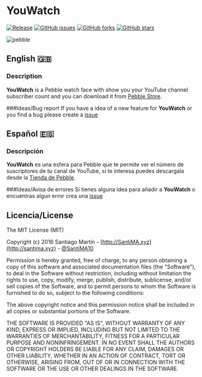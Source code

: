 # YouWatch 
[![Release](http://github-release-version.herokuapp.com/github/SantiMA10/YouWatch/release.png)](https://github.com/SantiMA10/YouWatch/releases)
[![GitHub issues](https://img.shields.io/github/issues/SantiMA10/YouWatch.svg)](https://github.com/SantiMA10/YouWatch/issues)
[![GitHub forks](https://img.shields.io/github/forks/SantiMA10/YouWatch.svg)](https://github.com/SantiMA10/YouWatch/network)
[![GitHub stars](https://img.shields.io/github/stars/SantiMA10/YouWatch.svg)](https://github.com/SantiMA10/YouWatch/stargazers)

![pebble](https://cloud.githubusercontent.com/assets/7255298/14931827/dcb7de14-0e6e-11e6-9440-9cbd60b1c0f5.png)

## English 🇬🇧
### Description
**YouWatch** is a Pebble watch face with show you your YouTube channel subscriber count and you can download it from [Pebble Store](https://apps.getpebble.com/en_US/application/547b9c31fb0797aeb3000082).

###Ideas/Bug report
If you have a idea of a new feature for **YouWatch** or you find a bug please create a [issue](https://github.com/SantiMA10/YouWatch/issues)

## Español 🇪🇸
### Descripción
**YouWatch** es una esfera para Pebble que te permite ver el número de suscriptores de tu canal de YouTube, si te interesa puedes descargala desde la [Tienda de Pebble](https://apps.getpebble.com/en_US/application/547b9c31fb0797aeb3000082).

###Ideas/Avisa de errores
Si tienes alguna idea para añadir a **YouWatch** o encuentras algun error crea una [issue](https://github.com/SantiMA10/YouWatch/issues)

## Licencia/License

The MIT License (MIT)

Copyright (c) 2016 Santiago Martín - [http://SantiMA.xyz](http://santima.xyz) - [@SantiMA10](http://twitter.com)

Permission is hereby granted, free of charge, to any person obtaining a copy
of this software and associated documentation files (the "Software"), to deal
in the Software without restriction, including without limitation the rights
to use, copy, modify, merge, publish, distribute, sublicense, and/or sell
copies of the Software, and to permit persons to whom the Software is
furnished to do so, subject to the following conditions:

The above copyright notice and this permission notice shall be included in all
copies or substantial portions of the Software.

THE SOFTWARE IS PROVIDED "AS IS", WITHOUT WARRANTY OF ANY KIND, EXPRESS OR
IMPLIED, INCLUDING BUT NOT LIMITED TO THE WARRANTIES OF MERCHANTABILITY,
FITNESS FOR A PARTICULAR PURPOSE AND NONINFRINGEMENT. IN NO EVENT SHALL THE
AUTHORS OR COPYRIGHT HOLDERS BE LIABLE FOR ANY CLAIM, DAMAGES OR OTHER
LIABILITY, WHETHER IN AN ACTION OF CONTRACT, TORT OR OTHERWISE, ARISING FROM,
OUT OF OR IN CONNECTION WITH THE SOFTWARE OR THE USE OR OTHER DEALINGS IN THE
SOFTWARE.
